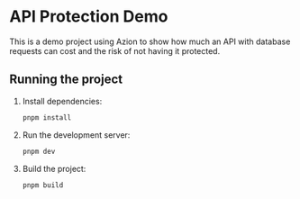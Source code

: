 # API Protection Demo

This is a demo project using Azion to show how much an API with database requests can cost and the risk of not having it protected.

## Running the project

1. Install dependencies:

   ```bash
   pnpm install
   ```

2. Run the development server:

   ```bash
   pnpm dev
   ```

3. Build the project:

   ```bash
   pnpm build
   ```
